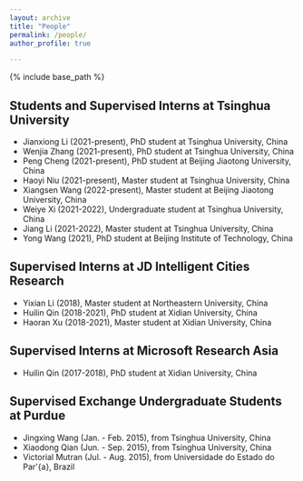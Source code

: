 ```yaml
---
layout: archive
title: "People"
permalink: /people/
author_profile: true

---
```


{% include base_path %}

## Students and Supervised Interns at Tsinghua University
* Jianxiong Li (2021-present), PhD student at Tsinghua University, China
* Wenjia Zhang (2021-present), PhD student at Tsinghua University, China
* Peng Cheng (2021-present), PhD student at Beijing Jiaotong University, China
* Haoyi Niu (2021-present), Master student at Tsinghua University, China
* Xiangsen Wang (2022-present), Master student at Beijing Jiaotong University, China
* Weiye Xi (2021-2022), Undergraduate student at Tsinghua University, China
* Jiang Li (2021-2022), Master student at Tsinghua University, China
* Yong Wang (2021), PhD student at Beijing Institute of Technology, China

## Supervised Interns at JD Intelligent Cities Research
* Yixian Li (2018), Master student at Northeastern University, China
* Huilin Qin (2018-2021), PhD student at Xidian University, China
* Haoran Xu (2018-2021), Master student at Xidian University, China

## Supervised Interns at Microsoft Research Asia
* Huilin Qin (2017-2018), PhD student at Xidian University, China

## Supervised Exchange Undergraduate Students at Purdue
* Jingxing Wang (Jan. - Feb. 2015), from Tsinghua University, China
* Xiaodong Qian (Jun. - Sep. 2015), from Tsinghua University, China
* Victorial Mutran (Jul. - Aug. 2015), from Universidade do Estado do Par\'{a}, Brazil
